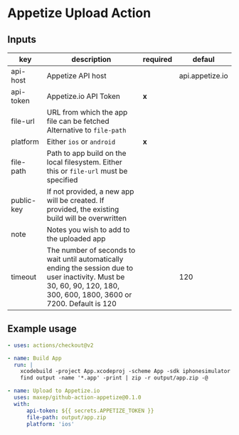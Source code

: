 # Appetize Upload Action

## Inputs

|key|description|required|defaul|
|---|---|---|---|
|api-host|Appetize API host||api.appetize.io|
|api-token|Appetize.io API Token|**x**||
|file-url|URL from which the app file can be fetched Alternative to `file-path`|||
|platform|Either `ios` or `android`|**x**||
|file-path|Path to app build on the local filesystem. Either this or `file-url` must be specified|||
|public-key|If not provided, a new app will be created. If provided, the existing build will be overwritten|||
|note|Notes you wish to add to the uploaded app|||
|timeout|The number of seconds to wait until automatically ending the session due to user inactivity. Must be 30, 60, 90, 120, 180, 300, 600, 1800, 3600 or 7200. Default is 120||120|

## Example usage

```yml
- uses: actions/checkout@v2

- name: Build App
  run: |
    xcodebuild -project App.xcodeproj -scheme App -sdk iphonesimulator -derivedDataPath output
    find output -name '*.app' -print | zip -r output/app.zip -@

- name: Upload to Appetize.io
  uses: maxep/github-action-appetize@0.1.0
  with:
      api-token: ${{ secrets.APPETIZE_TOKEN }} 
      file-path: output/app.zip
      platform: 'ios'
```